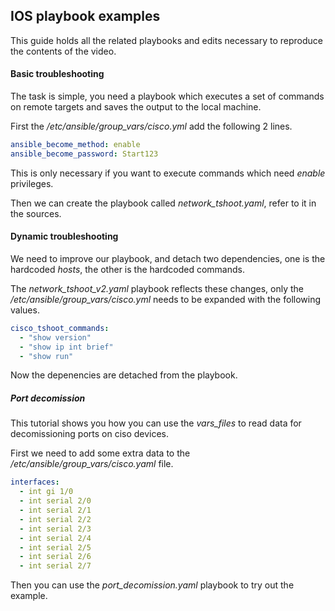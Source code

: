 ## IOS playbook examples

This guide holds all the related playbooks and edits necessary to reproduce the contents of the video.

#### Basic troubleshooting

The task is simple, you need a playbook which executes a set of commands on remote targets and saves the output to the local machine.

First the */etc/ansible/group_vars/cisco.yml* add the following 2 lines.

``` yaml
ansible_become_method: enable
ansible_become_password: Start123
```

This is only necessary if you want to execute commands which need *enable* privileges.

Then we can create the playbook called *network_tshoot.yaml*, refer to it in the sources.

#### Dynamic troubleshooting

We need to improve our playbook, and detach two dependencies, one is the hardcoded *hosts*, the other is the hardcoded commands.

The *network_tshoot_v2.yaml* playbook reflects these changes, only the */etc/ansible/group_vars/cisco.yml* needs to be expanded with the following values.

``` yaml
cisco_tshoot_commands:
  - "show version"
  - "show ip int brief"
  - "show run"
```

Now the depenencies are detached from the playbook.

##### Port decomission

This tutorial shows you how  you can use the *vars_files* to read data for decomissioning ports on ciso devices.

First we need to add some extra data to the */etc/ansible/group_vars/cisco.yaml* file.

``` yaml
interfaces:
  - int gi 1/0
  - int serial 2/0
  - int serial 2/1
  - int serial 2/2
  - int serial 2/3
  - int serial 2/4
  - int serial 2/5
  - int serial 2/6
  - int serial 2/7
```

Then you can use the *port_decomission.yaml* playbook to try out the example.